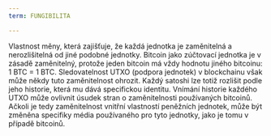 ```yaml
---
term: FUNGIBILITA

---
```

Vlastnost měny, která zajišťuje, že každá jednotka je zaměnitelná a nerozlišitelná od jiné podobné jednotky. Bitcoin jako zúčtovací jednotka je v zásadě zaměnitelný, protože jeden bitcoin má vždy hodnotu jiného bitcoinu: 1 BTC = 1 BTC. Sledovatelnost UTXO (podpora jednotek) v blockchainu však může někdy tuto zaměnitelnost ohrozit. Každý satoshi lze totiž rozlišit podle jeho historie, která mu dává specifickou identitu. Vnímání historie každého UTXO může ovlivnit úsudek stran o zaměnitelnosti používaných bitcoinů. Ačkoli je tedy zaměnitelnost vnitřní vlastností peněžních jednotek, může být změněna specifiky média používaného pro tyto jednotky, jako je tomu v případě bitcoinů.